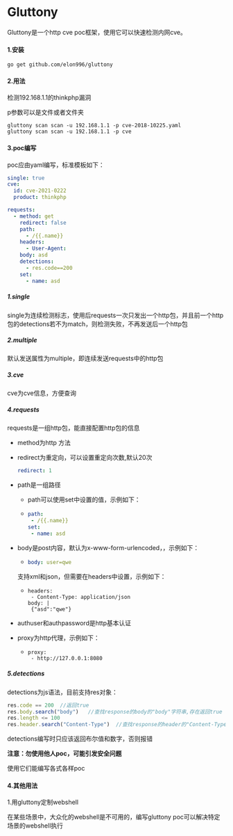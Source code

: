 # Gluttony

Gluttony是一个http cve poc框架，使用它可以快速检测内网cve。

#### 1.安装

```
go get github.com/elon996/gluttony
```



#### 2.用法

检测192.168.1.1的thinkphp漏洞

p参数可以是文件或者文件夹

```
gluttony scan scan -u 192.168.1.1 -p cve-2018-10225.yaml
gluttony scan scan -u 192.168.1.1 -p cve
```



#### 3.poc编写

poc应由yaml编写，标准模板如下：

```yaml
single: true
cve:
  id: cve-2021-0222
  product: thinkphp

requests:
  - method: get
    redirect: false
    path:
      - /{{.name}}
    headers:
      - User-Agent: 
    body: asd
    detections:
      - res.code==200
    set:
      - name: asd

```

##### 1.single

single为连续检测标志，使用后requests一次只发出一个http包，并且前一个http包的detections若不为match，则检测失败，不再发送后一个http包

##### 2.multiple

默认发送属性为multiple，即连续发送requests中的http包

##### 3.cve

cve为cve信息，方便查询

##### 4.requests

requests是一组http包，能直接配置http包的信息

- method为http 方法

- redirect为重定向，可以设置重定向次数,默认20次

  ```yaml
  redirect: 1
  ```

  

- path是一组路径

  - path可以使用set中设置的值，示例如下：

  - ```yaml
    path:
     - /{{.name}}
    set:
     - name: asd
    ```

  

- body是post内容，默认为x-www-form-urlencoded，，示例如下：

  - ```yaml
    body: user=qwe
    ```

    

  支持xml和json，但需要在headers中设置，示例如下：

  - ```
    headers:
     - Content-Type: application/json
    body: |
     {"asd":"qwe"}
    ```

- authuser和authpassword是http基本认证

- proxy为http代理，示例如下：

  - ```
    proxy: 
     - http://127.0.0.1:8080
    ```

    

  

##### 5.detections

detections为js语法，目前支持res对象：

```javascript
res.code == 200  //返回true
res.body.search("body")   //查找response的body的"body"字符串,存在返回true
res.length <= 100
res.header.search("Content-Type")  //查找response的header的"Content-Type"字符串,存在返回true
```

detections编写时只应该返回布尔值和数字，否则报错

**注意：勿使用他人poc，可能引发安全问题**

使用它们能编写各式各样poc



#### 4.其他用法

1.用gluttony定制webshell

在某些场景中，大众化的webshell是不可用的，编写gluttony poc可以解决特定场景的webshell执行



